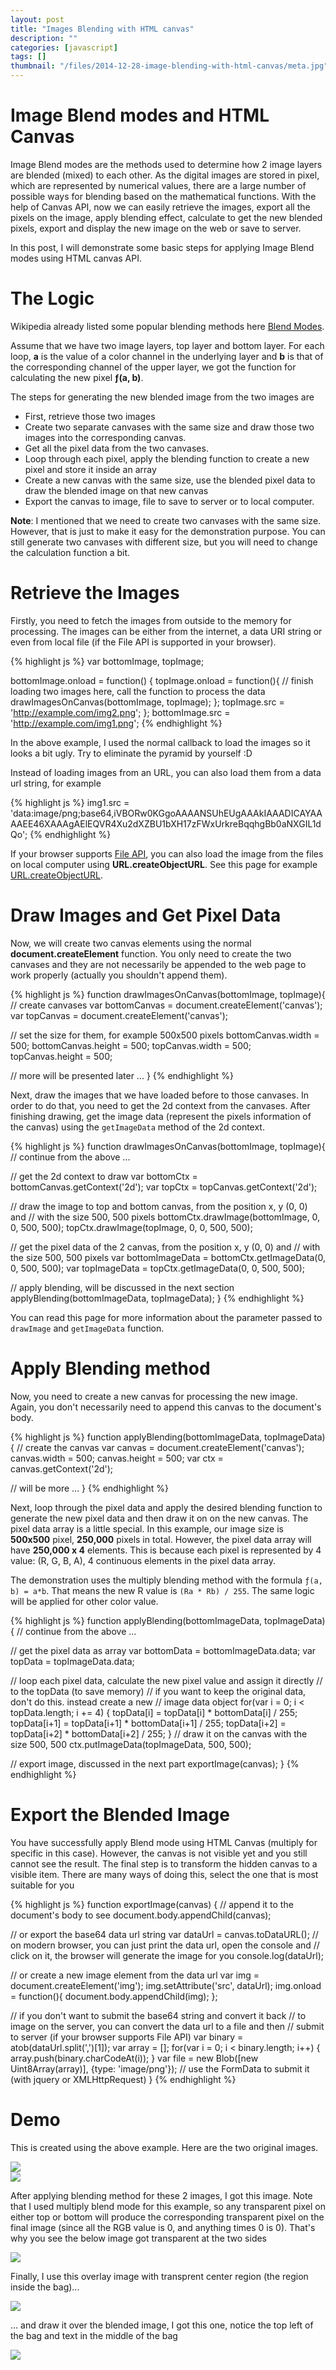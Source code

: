 ```yaml
---
layout: post
title: "Images Blending with HTML canvas"
description: ""
categories: [javascript]
tags: []
thumbnail: "/files/2014-12-28-image-blending-with-html-canvas/meta.jpg"
---
```



# Image Blend modes and HTML Canvas

Image Blend modes are the methods used to determine how 2 image layers are
blended (mixed) to each other. As the digital images are stored in pixel, which
are represented by numerical values, there are a large number of possible ways
for blending based on the mathematical functions. With the help of Canvas API,
now we can easily retrieve the images, export all the pixels on the image,
apply blending effect, calculate to get the new blended
pixels, export and display the new image on the web or save to server.

In this post, I will demonstrate some basic steps for applying Image Blend modes
using HTML canvas API.

# The Logic

Wikipedia already listed some popular blending methods here
[Blend Modes](http://en.wikipedia.org/wiki/Blend_modes).

Assume that we have two image layers, top layer and bottom layer. For each loop,
**a** is the value of a color channel in the underlying layer and **b** is that
of the corresponding channel of the upper layer, we got the function for
calculating the new pixel **ƒ(a, b)**.

The steps for generating the new blended image from the two images are

- First, retrieve those two images
- Create two separate canvases with the same size and draw those two images into
the corresponding canvas.
- Get all the pixel data from the two canvases.
- Loop through each pixel, apply the blending function to create a new pixel and
store it inside an array
- Create a new canvas with the same size, use the blended pixel data to draw the
blended image on that new canvas
- Export the canvas to image, file to save to server or to local computer.

**Note**: I mentioned that we need to create two canvases with the same size.
However, that is just to make it easy for the demonstration purpose. You can
still generate two canvases with different size, but you will need to change the
calculation function a bit.

<!-- more -->

# Retrieve the Images

Firstly, you need to fetch the images from outside to the memory for processing.
The images can be either from the internet, a data URI string or even from local
file (if the File API is supported in your browser).

{% highlight js %}
var bottomImage, topImage;

bottomImage.onload = function() {
  topImage.onload = function(){
    // finish loading two images here, call the function to process the data
    drawImagesOnCanvas(bottomImage, topImage);
  };
  topImage.src = 'http://example.com/img2.png';
};
bottomImage.src = 'http://example.com/img1.png';
{% endhighlight %}

In the above example, I used the normal callback to load the images so it looks
a bit ugly. Try to eliminate the pyramid by yourself :D

Instead of loading images from an URL, you can also load them from a data url
string, for example

{% highlight js %}
img1.src = 'data:image/png;base64,iVBORw0KGgoAAAANSUhEUgAAAkIAAADICAYAAAAEE46XAAAgAElEQVR4Xu2dXZBU1bXH17zFWxUrkreBqqhgBb0aNXGIL1dQo';
{% endhighlight %}

If your browser supports
[File API](https://developer.mozilla.org/en-US/docs/Web/API/File), you can also
load the image from the files on local computer using **URL.createObjectURL**.
See this page for example
[URL.createObjectURL](https://developer.mozilla.org/en-US/docs/Web/API/URL.createObjectURL).

# Draw Images and Get Pixel Data

Now, we will create two canvas elements using the normal
**document.createElement** function. You only need to create the two canvases
and they are not necessarily be appended to the web page to work properly
(actually you shouldn't append them).

{% highlight js %}
function drawImagesOnCanvas(bottomImage, topImage){
  // create canvases
  var bottomCanvas = document.createElement('canvas');
  var topCanvas = document.createElement('canvas');

  // set the size for them, for example 500x500 pixels
  bottomCanvas.width = 500;
  bottomCanvas.height = 500;
  topCanvas.width = 500;
  topCanvas.height = 500;

  // more will be presented later
  ...
}
{% endhighlight %}

Next, draw the images that we have loaded before to those canvases. In order to
do that, you need to get the 2d context from the canvases. After finishing
drawing, get the image data (represent the pixels information of the canvas)
using the `getImageData` method of the 2d context.

{% highlight js %}
function drawImagesOnCanvas(bottomImage, topImage){
  // continue from the above
  ...

  // get the 2d context to draw
  var bottomCtx = bottomCanvas.getContext('2d');
  var topCtx = topCanvas.getContext('2d');

  // draw the image to top and bottom canvas, from the position x, y (0, 0) and
  // with the size 500, 500 pixels
  bottomCtx.drawImage(bottomImage, 0, 0, 500, 500);
  topCtx.drawImage(topImage, 0, 0, 500, 500);

  // get the pixel data of the 2 canvas, from the position x, y (0, 0) and
  // with the size 500, 500 pixels
  var bottomImageData = bottomCtx.getImageData(0, 0, 500, 500);
  var topImageData = topCtx.getImageData(0, 0, 500, 500);

  // apply blending, will be discussed in the next section
  applyBlending(bottomImageData, topImageData);
}
{% endhighlight %}

You can read this page for more information about the parameter passed to
`drawImage` and `getImageData` function.

# Apply Blending method

Now, you need to create a new canvas for processing the new image. Again, you
don't necessarily need to append this canvas to the document's body.

{% highlight js %}
function applyBlending(bottomImageData, topImageData) {
  // create the canvas
  var canvas = document.createElement('canvas');
  canvas.width = 500;
  canvas.height = 500;
  var ctx = canvas.getContext('2d');

  // will be more
  ...
}
{% endhighlight %}

Next, loop through the pixel data and apply the desired blending function to
generate the new pixel data and then draw it on on the new canvas. The
pixel data array is a little special. In this example, our image size is **500x500**
pixel, **250,000** pixels in total. However, the pixel data array will have
**250,000 x 4** elements. This is because each pixel is represented by 4 value:
(R, G, B, A), 4 continuous elements in the pixel data array.

The demonstration uses the multiply blending method with the formula
`ƒ(a, b) = a*b`. That means the new R value is `(Ra * Rb) / 255`. The same logic
will be applied for other color value.

{% highlight js %}
function applyBlending(bottomImageData, topImageData) {
  // continue from the above
  ...

  // get the pixel data as array
  var bottomData = bottomImageData.data;
  var topData = topImageData.data;

  // loop each pixel data, calculate the new pixel value and assign it directly
  // to the topData (to save memory)
  // if you want to keep the original data, don't do this. instead create a new
  // image data object
  for(var i = 0; i < topData.length; i += 4) {
    topData[i] = topData[i] * bottomData[i] / 255;
    topData[i+1] = topData[i+1] * bottomData[i+1] / 255;
    topData[i+2] = topData[i+2] * bottomData[i+2] / 255;
  }
  // draw it on the canvas with the size 500, 500
  ctx.putImageData(topImageData, 500, 500);

  // export image, discussed in the next part
  exportImage(canvas);
}
{% endhighlight %}

# Export the Blended Image

You have successfully apply Blend mode using HTML Canvas (multiply for specific
in this case). However, the canvas is not visible yet and you still cannot see
the result. The final step is to transform the hidden canvas to a visible item.
There are many ways of doing this, select the one that is most suitable for you

{% highlight js %}
function exportImage(canvas) {
  // append it to the document's body to see
  document.body.appendChild(canvas);

  // or export the base64 data url string
  var dataUrl = canvas.toDataURL();
  // on modern browser, you can just print the data url, open the console and
  // click on it, the browser will generate the image for you
  console.log(dataUrl);

  // or create a new image element from the data url
  var img = document.createElement('img');
  img.setAttribute('src', dataUrl);
  img.onload = function(){
    document.body.appendChild(img);
  };

  // if you don't want to submit the base64 string and convert it back
  // to image on the server, you can convert the data url to a file and then
  // submit to server (if your browser supports File API)
  var binary = atob(dataUrl.split(',')[1]);
  var array = [];
  for(var i = 0; i < binary.length; i++) {
    array.push(binary.charCodeAt(i));
  }
  var file = new Blob([new Uint8Array(array)], {type: 'image/png'});
  // use the FormData to submit it (with jquery or XMLHttpRequest)
}
{% endhighlight %}

# Demo

This is created using the above example. Here are the two original images.

<div class="text-center">
<img src="/files/2014-12-28-image-blending-with-html-canvas/top.png" />
</div>

<div class="text-center">
<img src="/files/2014-12-28-image-blending-with-html-canvas/bottom.png" />
</div>

After applying blending method for these 2 images, I got this image. Note that I
used multiply blend mode for this example, so any transparent pixel on either
top or bottom will produce the corresponding transparent pixel on the final
image (since all the RGB value is 0, and anything times 0 is 0). That's why you
see the below image got transparent at the two sides

<div class="text-center">
<img src="/files/2014-12-28-image-blending-with-html-canvas/blend.png" />
</div>

Finally, I use this overlay image with transprent center region (the region inside
the bag)...

<div class="text-center">
<img src="/files/2014-12-28-image-blending-with-html-canvas/overlay.png" />
</div>

... and draw it over the blended image, I got this one, notice the top left of
the bag and text in the middle of the bag

<div class="text-center">
<img src="/files/2014-12-28-image-blending-with-html-canvas/final.png" />
</div>
